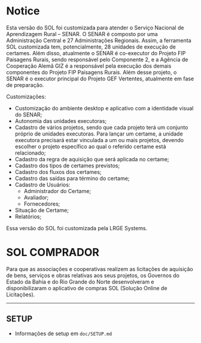 # Notice

Esta versão do SOL foi customizada para atender o Serviço Nacional de Aprendizagem Rural – SENAR.
O SENAR é composto por uma Administração Central e 27 Administrações Regionais. Assim, a ferramenta SOL customizada tem, potencialmente, 28 unidades de execução de certames.
Além disso, atualmente o SENAR é co-executor do Projeto FIP Paisagens Rurais, sendo responsável pelo Componente 2, e a Agência de Cooperação Alemã GIZ é a responsável pela execução dos demais componentes do Projeto FIP Paisagens Rurais. Além desse projeto, o SENAR é o executor principal do Projeto GEF Vertentes, atualmente em fase de preparação.

Customizações:

- Customização do ambiente desktop e aplicativo com a identidade visual do SENAR;
- Autonomia das unidades executoras;
- Cadastro de vários projetos, sendo que cada projeto terá um conjunto próprio de unidades executoras. Para lançar um certame, a unidade executora precisará estar vinculada a um ou mais projetos, devendo escolher o projeto específico ao qual o referido certame está relacionado;
- Cadastro da regra de aquisição que será aplicada no certame;
- Cadastro dos tipos de certames previstos;
- Cadastro dos fluxos dos certames;
- Cadastro das saídas para término do certame;
- Cadastro de Usuários:
    - Administrador do Certame;
    - Avaliador;
    - Fornecedores;
- Situação de Certame;
- Relatórios;

Essa versão do SOL foi customizada pela LRGE Systems.

# SOL COMPRADOR

Para que as associações e cooperativas realizem as licitações de aquisição de bens, serviços e obras relativas aos seus projetos, os Governos do Estado da Bahia e do Rio Grande do Norte desenvolveram e disponibilizaram o aplicativo de compras SOL (Solução Online de Licitações).

---

## SETUP

- Informações de setup em `doc/SETUP.md`
